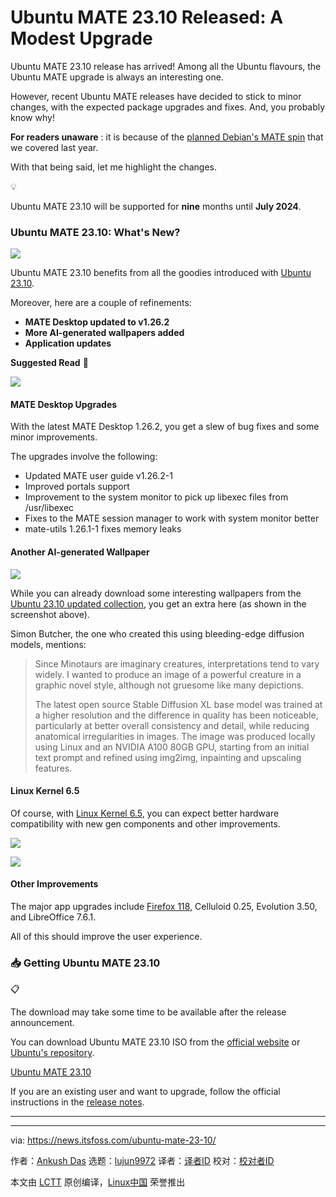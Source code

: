 [#]: subject: "Ubuntu MATE 23.10 Released: A Modest Upgrade"
[#]: via: "https://news.itsfoss.com/ubuntu-mate-23-10/"
[#]: author: "Ankush Das https://news.itsfoss.com/author/ankush/"
[#]: collector: "lujun9972/lctt-scripts-1693450080"
[#]: translator: " "
[#]: reviewer: " "
[#]: publisher: " "
[#]: url: " "

Ubuntu MATE 23.10 Released: A Modest Upgrade
======
Ubuntu MATE 23.10 release has arrived!
Among all the Ubuntu flavours, the Ubuntu MATE upgrade is always an interesting one.

However, recent Ubuntu MATE releases have decided to stick to minor changes, with the expected package upgrades and fixes. And, you probably know why!

**For readers unaware** : it is because of the [planned Debian's MATE spin][1] that we covered last year.

With that being said, let me highlight the changes.

💡

Ubuntu MATE 23.10 will be supported for **nine** months until **July 2024**.

### Ubuntu MATE 23.10: What's New?

![][2]

Ubuntu MATE 23.10 benefits from all the goodies introduced with [Ubuntu 23.10][3].

Moreover, here are a couple of refinements:

  * **MATE Desktop updated to v1.26.2**
  * **More AI-generated wallpapers added**
  * **Application updates**



**Suggested Read** 📖

![][4]

#### MATE Desktop Upgrades

With the latest MATE Desktop 1.26.2, you get a slew of bug fixes and some minor improvements.

The upgrades involve the following:

  * Updated MATE user guide v1.26.2-1
  * Improved portals support
  * Improvement to the system monitor to pick up libexec files from /usr/libexec
  * Fixes to the MATE session manager to work with system monitor better
  * mate-utils 1.26.1-1 fixes memory leaks



#### Another AI-generated Wallpaper

![][5]

While you can already download some interesting wallpapers from the [Ubuntu 23.10 updated collection][6], you get an extra here (as shown in the screenshot above).

Simon Butcher, the one who created this using bleeding-edge diffusion models, mentions:

> Since Minotaurs are imaginary creatures, interpretations tend to vary widely. I wanted to produce an image of a powerful creature in a graphic novel style, although not gruesome like many depictions.
>
> The latest open source Stable Diffusion XL base model was trained at a higher resolution and the difference in quality has been noticeable, particularly at better overall consistency and detail, while reducing anatomical irregularities in images. The image was produced locally using Linux and an NVIDIA A100 80GB GPU, starting from an initial text prompt and refined using img2img, inpainting and upscaling features.

#### Linux Kernel 6.5

Of course, with [Linux Kernel 6.5][7], you can expect better hardware compatibility with new gen components and other improvements.

![][8]

![][4]

#### Other Improvements

The major app upgrades include [Firefox 118][9], Celluloid 0.25, Evolution 3.50, and LibreOffice 7.6.1.

All of this should improve the user experience.

### 📥 Getting Ubuntu MATE 23.10

📋

The download may take some time to be available after the release announcement.

You can download Ubuntu MATE 23.10 ISO from the [official website][10] or [Ubuntu's repository][11].

[Ubuntu MATE 23.10][12]

If you are an existing user and want to upgrade, follow the official instructions in the [release notes][13].

* * *

--------------------------------------------------------------------------------

via: https://news.itsfoss.com/ubuntu-mate-23-10/

作者：[Ankush Das][a]
选题：[lujun9972][b]
译者：[译者ID](https://github.com/译者ID)
校对：[校对者ID](https://github.com/校对者ID)

本文由 [LCTT](https://github.com/LCTT/TranslateProject) 原创编译，[Linux中国](https://linux.cn/) 荣誉推出

[a]: https://news.itsfoss.com/author/ankush/
[b]: https://github.com/lujun9972
[1]: https://news.itsfoss.com/ubuntu-mate-debian/
[2]: https://news.itsfoss.com/content/images/2023/10/ubuntu-mate-23-10.jpg
[3]: https://news.itsfoss.com/ubuntu-23-10/
[4]: https://news.itsfoss.com/content/images/size/w256h256/2022/08/android-chrome-192x192.png
[5]: https://news.itsfoss.com/content/images/2023/10/ubuntu-mate-23-10-new-wall.jpg
[6]: https://ubuntu.com/blog/into-the-labyrinth
[7]: https://news.itsfoss.com/linux-kernel-6-5-release/
[8]: https://news.itsfoss.com/content/images/2023/10/ubuntu-mate-23-10-neofetch.jpg
[9]: https://news.itsfoss.com/firefox-118-release/
[10]: https://ubuntu-mate.org/download/
[11]: https://cdimage.ubuntu.com/ubuntu-mate/releases/23.10/
[12]: https://cdimage.ubuntu.com/ubuntu-mate/releases/23.10/release/
[13]: https://ubuntu-mate.org/blog/ubuntu-mate-lunar-lobster-release-notes/
